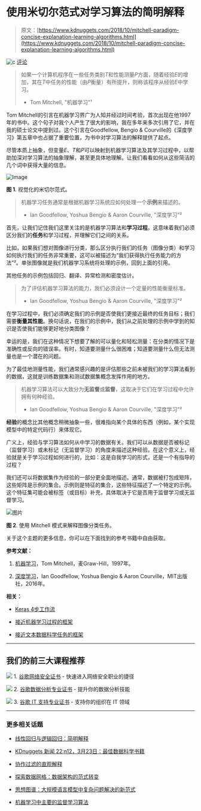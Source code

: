 # 使用米切尔范式对学习算法的简明解释

> 原文：[https://www.kdnuggets.com/2018/10/mitchell-paradigm-concise-explanation-learning-algorithms.html](https://www.kdnuggets.com/2018/10/mitchell-paradigm-concise-explanation-learning-algorithms.html)

![c](../Images/3d9c022da2d331bb56691a9617b91b90.png) [评论](#comments)

> 如果一个计算机程序在一些任务类别*T*和性能测量*P*方面，随着经验*E*的增加，其在*T*中任务的性能（由*P*衡量）有所提升，则称该程序从经验*E*中学习。
> 
> - Tom Mitchell, "机器学习"¹

Tom Mitchell的引言在机器学习界广为人知并经过时间考验，首次出现在他1997年的书中。这个句子对我个人产生了很大的影响，我在多年来多次引用了它，并在我的硕士论文中提到过。这个引言在Goodfellow, Bengio & Courville的《深度学习》第五章中也占据了重要位置，为书中对学习算法的解释提供了起点。

尽管本质上抽象，但变量*E*、*T*和*P*可以映射到机器学习算法及其学习过程中，以帮助加深对学习算法的抽象理解，甚至更具体地理解。让我们看看如何从这些简洁的几个词中获得大量的信息。

![Image](../Images/dc620e17165be2135838c86857032359.png)

**图 1**. 视觉化的米切尔范式。

> 机器学习任务通常是根据机器学习系统应如何处理一个**示例**来描述的。
> 
> - Ian Goodfellow, Yoshua Bengio & Aaron Courville, "深度学习"²

首先，让我们记住我们这里关注的是机器学习算法和**学习过程**。这意味着我们必须区分我们的**任务**和学习过程，并理解它们之间的关系。

比如，如果我们想对图像进行分类，那么区分执行我们的任务（图像分类）和学习如何执行我们的任务非常重要，这可以被描述为“我们获得执行任务能力的方法”²。单张图像就是我们机器学习系统将处理的示例，回到上面的引用。

其他任务的示例包括回归、翻译、异常检测和密度估计。

> 为了评估机器学习算法的能力，我们必须设计一个定量的性能衡量标准。
> 
> - Ian Goodfellow, Yoshua Bengio & Aaron Courville, "深度学习"²

在学习过程中，我们必须确定我们的示例是否使我们更接近最终的任务目标；我们需要**衡量其性能**。换句话说，在我们的示例中，我们从之前处理的示例中学到的知识是否使我们能够更好地分类图像？

幸运的是，我们在这种情况下想要了解的可以量化和轻松测量：在分类的情况下是准确性或反向的错误率。有时，知道要测量什么很困难；知道要测量什么但无法测量也是一个潜在的问题。

为了最佳地测量性能，我们通常感兴趣的是评估那些之前未被我们的学习算法看到的数据，这就是训练数据集和测试数据集概念发挥作用的地方。

> 机器学习算法可以大致分为**无监督**或**监督**，这取决于它们在学习过程中允许拥有何种经验。
> 
> - Ian Goodfellow, Yoshua Bengio & Aaron Courville, "深度学习"²

**经验**的概念比其他概念稍微抽象一些，很难指向某个具体的东西（例如，某个实现模型中的特定代码行）来体现它。

广义上，经验与学习算法如何从中学习的数据有关。我们可以从数据是否被标记（监督学习）或未标记（无监督学习）的角度来描述这种经验。在这个意义上，经验就是关于学习过程如何进行的，比如：这是自我学习的形式，还是一个有指导的过程？

我们还可以将数据集作为经验的一部分更全面地描述。通常，数据被打包成矩阵，这些矩阵是示例的集合。示例则是特征的集合，这些特征描述了一个特定的示例。这个特征集可能会被标签（或目标）补充，具体取决于它是否用于监督学习或无监督学习。

![图片](../Images/b7637382d8bbc451a472ebbbffe9b730.png)

**图 2**. 使用 Mitchell 模式来解释图像分类任务。

关于这个主题的更多信息，你可以在下面找到的参考书籍中自由获取。

**参考文献：**

1.  [机器学习](http://www.cs.cmu.edu/afs/cs.cmu.edu/user/mitchell/ftp/mlbook.html)，Tom Mitchell，麦Graw-Hill，1997年。

1.  [深度学习](https://www.deeplearningbook.org/)，Ian Goodfellow, Yoshua Bengio & Aaron Courville，MIT出版社，2016年。

**相关：**

+   [Keras 4步工作流](/2018/06/keras-4-step-workflow.html)

+   [接近机器学习过程的框架](/2018/05/general-approaches-machine-learning-process.html)

+   [接近文本数据科学任务的框架](/2017/11/framework-approaching-textual-data-tasks.html)

* * *

## 我们的前三大课程推荐

![](../Images/0244c01ba9267c002ef39d4907e0b8fb.png) 1\. [谷歌网络安全证书](https://www.kdnuggets.com/google-cybersecurity) - 快速进入网络安全职业的捷径

![](../Images/e225c49c3c91745821c8c0368bf04711.png) 2\. [谷歌数据分析专业证书](https://www.kdnuggets.com/google-data-analytics) - 提升你的数据分析技能

![](../Images/0244c01ba9267c002ef39d4907e0b8fb.png) 3\. [谷歌 IT 支持专业证书](https://www.kdnuggets.com/google-itsupport) - 支持你的组织在 IT 领域

* * *

### 更多相关话题

+   [线性回归与逻辑回归：简明解释](https://www.kdnuggets.com/2022/03/linear-logistic-regression-succinct-explanation.html)

+   [KDnuggets 新闻 22:n12，3月23日：最佳数据科学书籍](https://www.kdnuggets.com/2022/n12.html)

+   [协作过滤的直观解释](https://www.kdnuggets.com/2022/09/intuitive-explanation-collaborative-filtering.html)

+   [探索数据网格：数据架构的范式转变](https://www.kdnuggets.com/exploring-data-mesh-a-paradigm-shift-in-data-architecture)

+   [思想图谱：大规模语言模型中复杂问题解决的新范式](https://www.kdnuggets.com/graph-of-thoughts-a-new-paradigm-for-elaborate-problem-solving-in-large-language-models)

+   [机器学习中主要的监督学习算法](https://www.kdnuggets.com/2022/06/primary-supervised-learning-algorithms-used-machine-learning.html)
